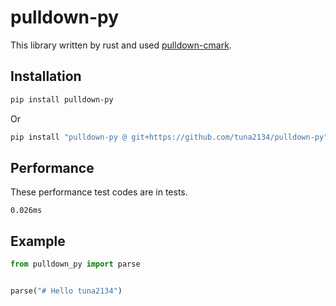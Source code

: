 # pulldown-py

This library written by rust and used [pulldown-cmark](https://github.com/raphlinus/pulldown-cmark).

## Installation

```sh
pip install pulldown-py
```

Or

```sh
pip install "pulldown-py @ git+https://github.com/tuna2134/pulldown-py"
```

## Performance

These performance test codes are in tests.

`0.026ms`

## Example

```py
from pulldown_py import parse


parse("# Hello tuna2134")
```
